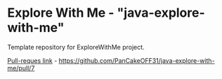<h1>Explore With Me - "java-explore-with-me"</h1>

Template repository for ExploreWithMe project.

<a href="https://github.com/PanCakeOFF31/java-explore-with-me/pull/7">Pull-reques link</a> - https://github.com/PanCakeOFF31/java-explore-with-me/pull/7

